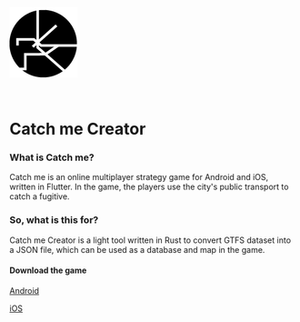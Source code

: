 ![logo](https://github.com/meszarosdezso/Catch-Me-Creator/blob/master/ui/src/assets/logo120.png?raw=true)

&nbsp;

# Catch me Creator

### What is Catch me?

Catch me is an online multiplayer strategy game for Android and iOS, written in Flutter. In the game, the players use the city's public transport to catch a fugitive.

### So, what is this for?

Catch me Creator is a light tool written in Rust to convert GTFS dataset into a JSON file, which can be used as a database and map in the game.

#### Download the game


[Android](https://play.google.com/store/apps/details?id=hu.gedatech.catchme)

[iOS](https://apps.apple.com/us/app/catch-me-bdpst/id1464611681)
